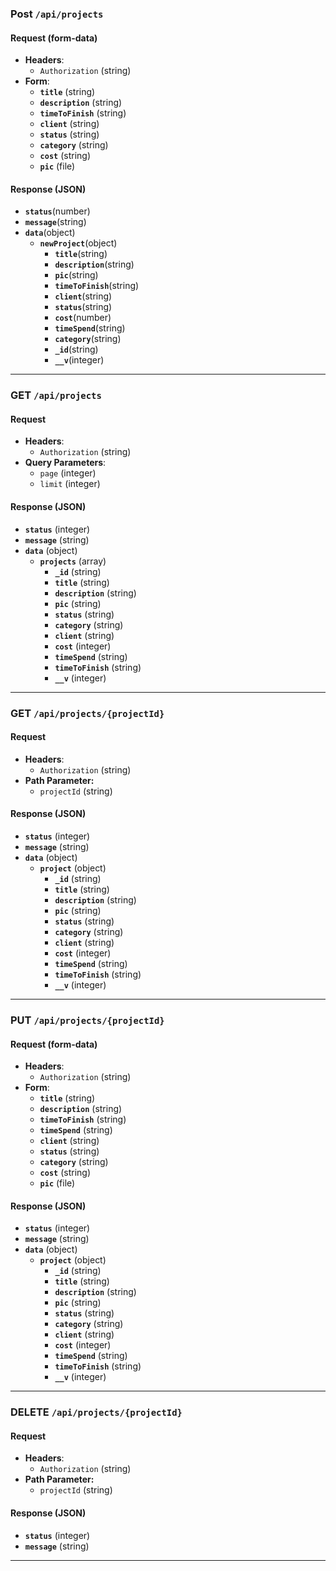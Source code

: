 ### Post `/api/projects`
#### Request (form-data)
- **Headers**:
  - `Authorization` (string)
- **Form**:
    - **`title`** (string)
    - **`description`** (string)
    - **`timeToFinish`** (string)
    - **`client`** (string)
    - **`status`** (string)
    - **`category`** (string)
    - **`cost`** (string)
    - **`pic`** (file)

#### Response (JSON)
- **`status`**(number)
- **`message`**(string)
- **`data`**(object)
  - **`newProject`**(object)
    - **`title`**(string)
    - **`description`**(string)
    - **`pic`**(string)
    - **`timeToFinish`**(string)
    - **`client`**(string)
    - **`status`**(string)
    - **`cost`**(number)
    - **`timeSpend`**(string)
    - **`category`**(string)
    - **`_id`**(string)
    - **`__v`**(integer)

---

### GET `/api/projects`
#### Request
- **Headers**:
  - `Authorization` (string)
- **Query Parameters**:
  - `page` (integer)
  - `limit` (integer)

#### Response (JSON)
- **`status`** (integer)
- **`message`** (string)
- **`data`** (object)
  - **`projects`** (array)
    - **`_id`** (string)
    - **`title`** (string)
    - **`description`** (string)
    - **`pic`** (string)
    - **`status`** (string)
    - **`category`** (string)
    - **`client`** (string)
    - **`cost`** (integer)
    - **`timeSpend`** (string)
    - **`timeToFinish`** (string)
    - **`__v`** (integer)

---

### GET `/api/projects/{projectId}`
#### Request
- **Headers**:
  - `Authorization` (string)
- **Path Parameter:**
  - `projectId` (string)

#### Response (JSON)
- **`status`** (integer)
- **`message`** (string)
- **`data`** (object)
  - **`project`** (object)
    - **`_id`** (string)
    - **`title`** (string)
    - **`description`** (string)
    - **`pic`** (string)
    - **`status`** (string)
    - **`category`** (string)
    - **`client`** (string)
    - **`cost`** (integer)
    - **`timeSpend`** (string)
    - **`timeToFinish`** (string)
    - **`__v`** (integer)

---

### PUT `/api/projects/{projectId}`
#### Request (form-data)
- **Headers**:
  - `Authorization` (string)
- **Form**:
    - **`title`** (string)
    - **`description`** (string)
    - **`timeToFinish`** (string)
    - **`timeSpend`** (string)
    - **`client`** (string)
    - **`status`** (string)
    - **`category`** (string)
    - **`cost`** (string)
    - **`pic`** (file)

#### Response (JSON)
- **`status`** (integer)
- **`message`** (string)
- **`data`** (object)
  - **`project`** (object)
    - **`_id`** (string)
    - **`title`** (string)
    - **`description`** (string)
    - **`pic`** (string)
    - **`status`** (string)
    - **`category`** (string)
    - **`client`** (string)
    - **`cost`** (integer)
    - **`timeSpend`** (string)
    - **`timeToFinish`** (string)
    - **`__v`** (integer)

---

### DELETE `/api/projects/{projectId}`
#### Request
- **Headers**:
  - `Authorization` (string)
- **Path Parameter:**
  - `projectId` (string)

#### Response (JSON)
- **`status`** (integer)
- **`message`** (string)

---
